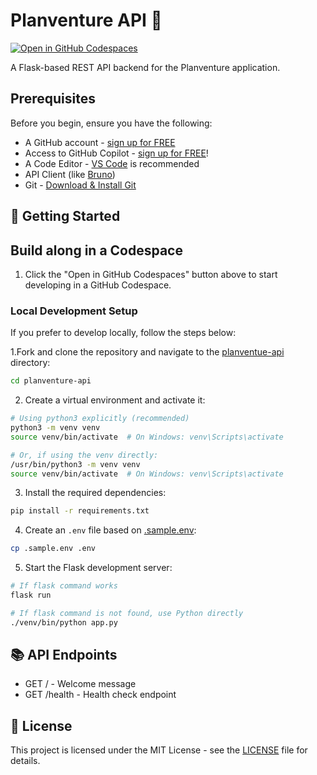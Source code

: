 # Planventure API 🚁

[![Open in GitHub Codespaces](https://github.com/codespaces/badge.svg)](https://codespaces.new/github-samples/planventure)

A Flask-based REST API backend for the Planventure application.

## Prerequisites
Before you begin, ensure you have the following:

- A GitHub account - [sign up for FREE](https://github.com)
- Access to GitHub Copilot - [sign up for FREE](https://gh.io/gfb-copilot)!
- A Code Editor - [VS Code](https://code.visualstudio.com/download) is recommended
- API Client (like [Bruno](https://github.com/usebruno/bruno))
- Git - [Download & Install Git](https://git-scm.com/downloads)

## 🚀 Getting Started

## Build along in a Codespace

1. Click the "Open in GitHub Codespaces" button above to start developing in a GitHub Codespace.

### Local Development Setup

If you prefer to develop locally, follow the steps below:

1.Fork and clone the repository and navigate to the [planventue-api](/planventure-api/) directory:
```sh
cd planventure-api
```

2. Create a virtual environment and activate it:
```sh
# Using python3 explicitly (recommended)
python3 -m venv venv
source venv/bin/activate  # On Windows: venv\Scripts\activate

# Or, if using the venv directly:
/usr/bin/python3 -m venv venv
source venv/bin/activate  # On Windows: venv\Scripts\activate
```

3. Install the required dependencies:
```sh
pip install -r requirements.txt
```

4. Create an `.env` file based on [.sample.env](/planventure-api/.sample.env):
```sh
cp .sample.env .env
```

5. Start the Flask development server:
```sh
# If flask command works
flask run

# If flask command is not found, use Python directly
./venv/bin/python app.py
```

## 📚 API Endpoints
- GET / - Welcome message
- GET /health - Health check endpoint

## 📝 License

This project is licensed under the MIT License - see the [LICENSE](LICENSE) file for details.